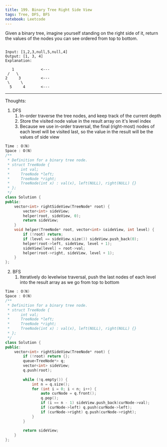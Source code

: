 ```yaml
---
title: 199. Binary Tree Right Side View
tags: Tree, DFS, BFS
notebook: Leetcode
---
```


Given a binary tree, imagine yourself standing on the right side of it, return the values of the nodes you can see ordered from top to bottom.

```Example:

Input: [1,2,3,null,5,null,4]
Output: [1, 3, 4]
Explanation:

   1            <---
 /   \
2     3         <---
 \     \
  5     4       <---
```
----------

Thoughts:
1. DFS
    1. In-order traverse the tree nodes, and keep track of the current depth
    2. Store the visited node value in the result array on it's level index
    3. Because we use in-order traversal, the final (right-most) nodes of each level will be visited last, so the value in the result will be the values of side view 

```c++
Time : O(N)
Space : O(N)
/**
 * Definition for a binary tree node.
 * struct TreeNode {
 *     int val;
 *     TreeNode *left;
 *     TreeNode *right;
 *     TreeNode(int x) : val(x), left(NULL), right(NULL) {}
 * };
 */
class Solution {
public:
    vector<int> rightSideView(TreeNode* root) {
        vector<int> sideView;
        helper(root, sideView, 0);
        return sideView;
    }
    void helper(TreeNode* root, vector<int> &sideView, int level) {
        if (!root) return;
        if (level == sideView.size()) sideView.push_back(0);
        helper(root->left, sideView, level + 1);
        sideView[level] = root->val;
        helper(root->right, sideView, level + 1);
    }
};
```


2. BFS
    1. Iteratively do levelwise traversal, push the last nodes of each level into the result array as we go from top to bottom

```c++
Time : O(N)
Space : O(N)
/**
 * Definition for a binary tree node.
 * struct TreeNode {
 *     int val;
 *     TreeNode *left;
 *     TreeNode *right;
 *     TreeNode(int x) : val(x), left(NULL), right(NULL) {}
 * };
 */
class Solution {
public:
    vector<int> rightSideView(TreeNode* root) {
        if (!root) return {};
        queue<TreeNode*> q;
        vector<int> sideView;
        q.push(root);
        
        while (!q.empty()) {
            int n = q.size();
            for (int i = 0; i < n; i++) {
                auto curNode = q.front();
                q.pop();
                if (i == n - 1) sideView.push_back(curNode->val);
                if (curNode->left) q.push(curNode->left);
                if (curNode->right) q.push(curNode->right);
            }
        }
        
        return sideView;
    }
};
```
    
 
